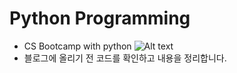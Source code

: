 # Python Programming
- CS Bootcamp with python ![Alt text](https://user-images.githubusercontent.com/31465178/51436111-143ca100-1cca-11e9-8156-35f562ada08b.png "컴퓨터사이언스 부트캠프 with 파이썬")
- 블로그에 올리기 전 코드를 확인하고 내용을 정리합니다.


